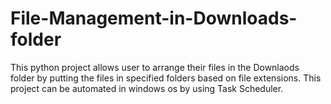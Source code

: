 # File-Management-in-Downloads-folder

This python project allows user to arrange their files in the Downlaods folder by putting the files in specified folders based on file extensions. This project can be automated in windows os by using Task Scheduler. 
